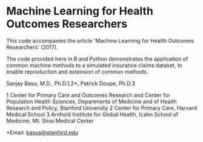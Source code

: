 # Machine Learning for Health Outcomes Researchers

This code accompanies the article 'Machine Learning for Health Outcomes Researchers' (2017). 

The code provided here in R and Python demonstrates the application of common machine methods to a simulated insurance claims dataset, to enable reproduction and extension of common methods. 

Sanjay Basu, M.D., Ph.D.1,2*, Patrick Doupe, Ph.D.3

1 Center for Primary Care and Outcomes Research and Center for Population Health Sciences, Departments of Medicine and of Health Research and Policy, Stanford University
2 Center for Primary Care, Harvard Medical School
3 Arnhold Institute for Global Health, Icahn School of Medicine, Mt. Sinai Medical Center 

*Email: basus@stanford.edu
